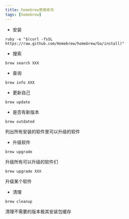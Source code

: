 ```yaml
---
title: homebrew常用命令
tags: [homebrew]
---
```


- 安装

```
ruby -e "$(curl -fsSL https://raw.github.com/Homebrew/homebrew/Go/install)"
```

- 搜索

```
brew search XXX
```

- 查询

```
brew info XXX
```

- 更新自己

```
brew update 
```

- 是否有新版本

```
brew outdated
```

列出所有安装的软件里可以升级的软件

- 升级软件

```
brew upgrade
```

升级所有可以升级的软件们

```
brew upgrade XXX
```

升级某个软件

- 清理

```
brew cleanup
```

清理不需要的版本极其安装包缓存